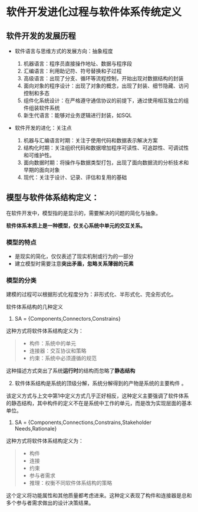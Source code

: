 # 软件开发进化过程与软件体系传统定义

## 软件开发的发展历程

- 软件语言与思维方式的发展方向：抽象程度

  1. 机器语言：程序员直接操作地址、数据与程序段
  2. 汇编语言：利用助记符、符号替换和子过程
  3. 高级语言：出现了分支、循环等流程控制，开始出现对数据结构的封装
  4. 面向对象的程序设计：出现了对象的概念，出现了封装、细节隐藏、访问控制和多态
  5. 组件化系统设计：在严格遵守通信协议的前提下，通过使用相互独立的组件组装软件系统
  6. 新生代语言：能够对业务逻辑进行封装，如SQL

- 软件开发的进化：关注点

  1. 机器与汇编语言时期：关注于使用代码和数据表示解决方案
  2. 结构化时期：关注组织代码和数据增加程序可读性、可追踪性、可调试性和可维护性。
  3. 面向数据时期：将操作与数据类型打包，出现了面向数据流的分析技术和早期的面向对象
  4. 现代：关注于设计、记录、评估和复用的基础

## 模型与软件体系结构定义：

在软件开发中，模型指的是显示的，需要解决的问题的简化与抽象。

**软件体系本质上是一种模型，仅关心系统中单元的交互关系。**

### 模型的特点

- 是现实的简化，仅仅表述了现实机制或行为的一部分
- 建立模型时需要注意**突出矛盾，忽略关系薄弱的元素**

### 模型的分类

建模的过程可以根据形式化程度分为：非形式化、半形式化、完全形式化。

软件体系结构的几种定义

1. SA = {Components,Connectors,Constrains}

  这种方式将软件体系结构定义为：

  > - 构件：系统中的单元
  > - 连接器：交互协议和策略
  > - 约束：系统中必须遵循的规范

  这种描述方式突出了系统**运行时**的结构而忽略了**静态结构**

2. 软件体系结构是系统的顶级分解，系统分解得到的产物是系统的主要构件 。

该定义方式与上文中第1中定义方式几乎正好相反，这种定义主要强调了软件体系的静态结构，其中构件的定义不在是系统中工作的单元，而是改为实现层面的基本单位。

1. SA = {Components,Connections,Constrains,Stakeholder Needs,Rationale}

  这种方式将软件体系结构定义为：

  > - 构件
  > - 连接
  > - 约束
  > - 参与者需求
  > - 推理：权衡不同软件体系结构的策略

  这个定义将功能属性和其他质量都考虑进来。这种定义表现了构件和连接器是总和多个参与者需求做出的设计决策结果。

